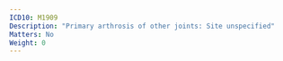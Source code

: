 ```yaml
---
ICD10: M1909
Description: "Primary arthrosis of other joints: Site unspecified"
Matters: No
Weight: 0
---
```


